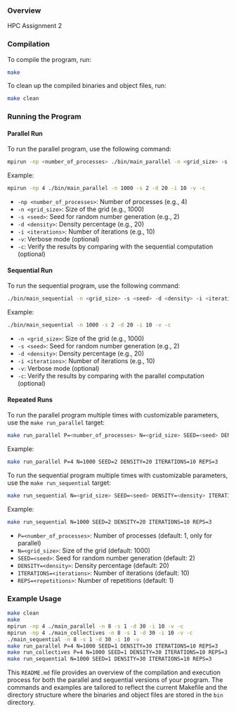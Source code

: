 ### Overview

HPC Assignment 2

### Compilation

To compile the program, run:

```sh
make
```

To clean up the compiled binaries and object files, run:

```sh
make clean
```

### Running the Program

#### Parallel Run

To run the parallel program, use the following command:

```sh
mpirun -np <number_of_processes> ./bin/main_parallel -n <grid_size> -s <seed> -d <density> -i <iterations> [-v] [-c]
```

Example:

```sh
mpirun -np 4 ./bin/main_parallel -n 1000 -s 2 -d 20 -i 10 -v -c
```

- `-np <number_of_processes>`: Number of processes (e.g., 4)
- `-n <grid_size>`: Size of the grid (e.g., 1000)
- `-s <seed>`: Seed for random number generation (e.g., 2)
- `-d <density>`: Density percentage (e.g., 20)
- `-i <iterations>`: Number of iterations (e.g., 10)
- `-v`: Verbose mode (optional)
- `-c`: Verify the results by comparing with the sequential computation (optional)

#### Sequential Run

To run the sequential program, use the following command:

```sh
./bin/main_sequential -n <grid_size> -s <seed> -d <density> -i <iterations> [-v] [-c]
```

Example:

```sh
./bin/main_sequential -n 1000 -s 2 -d 20 -i 10 -v -c
```

- `-n <grid_size>`: Size of the grid (e.g., 1000)
- `-s <seed>`: Seed for random number generation (e.g., 2)
- `-d <density>`: Density percentage (e.g., 20)
- `-i <iterations>`: Number of iterations (e.g., 10)
- `-v`: Verbose mode (optional)
- `-c`: Verify the results by comparing with the parallel computation (optional)

#### Repeated Runs

To run the parallel program multiple times with customizable parameters, use the `make run_parallel` target:

```sh
make run_parallel P=<number_of_processes> N=<grid_size> SEED=<seed> DENSITY=<density> ITERATIONS=<iterations> REPS=<repetitions>
```

Example:

```sh
make run_parallel P=4 N=1000 SEED=2 DENSITY=20 ITERATIONS=10 REPS=3
```

To run the sequential program multiple times with customizable parameters, use the `make run_sequential` target:

```sh
make run_sequential N=<grid_size> SEED=<seed> DENSITY=<density> ITERATIONS=<iterations> REPS=<repetitions>
```

Example:

```sh
make run_sequential N=1000 SEED=2 DENSITY=20 ITERATIONS=10 REPS=3
```

- `P=<number_of_processes>`: Number of processes (default: 1, only for parallel)
- `N=<grid_size>`: Size of the grid (default: 1000)
- `SEED=<seed>`: Seed for random number generation (default: 2)
- `DENSITY=<density>`: Density percentage (default: 20)
- `ITERATIONS=<iterations>`: Number of iterations (default: 10)
- `REPS=<repetitions>`: Number of repetitions (default: 1)

### Example Usage

```sh
make clean
make
mpirun -np 4 ./main_parallel -n 8 -s 1 -d 30 -i 10 -v -c
mpirun -np 4 ./main_collectives -n 8 -s 1 -d 30 -i 10 -v -c
./main_sequential -n 8 -s 1 -d 30 -i 10 -v
make run_parallel P=4 N=1000 SEED=1 DENSITY=30 ITERATIONS=10 REPS=3
make run_collectives P=4 N=1000 SEED=1 DENSITY=30 ITERATIONS=10 REPS=3
make run_sequential N=1000 SEED=1 DENSITY=30 ITERATIONS=10 REPS=3
```

This `README.md` file provides an overview of the compilation and execution process for both the parallel and sequential versions of your program. The commands and examples are tailored to reflect the current Makefile and the directory structure where the binaries and object files are stored in the `bin` directory.